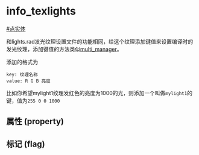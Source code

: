 # info_texlights
[#点实体](wiki/point_entity)

和lights.rad发光纹理设置文件的功能相同，给这个纹理添加键值来设置编译时的发光纹理，添加键值的方法类似[multi_manager](wiki/entity/multi_manager)。

添加的格式为

```
key: 纹理名称
value: R G B 亮度
```

比如你希望mylight1纹理发红色的亮度为1000的光，则添加一个叫做```mylight1```的键，值为```255 0 0 1000```

## 属性 (property)
## 标记 (flag)
